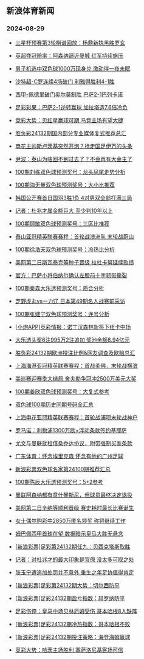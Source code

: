 ## 新浪体育新闻 
### 2024-08-29

+ [三星杯预赛第3轮棋谱回放：杨鼎新执黑胜罗玄](https://sports.sina.com.cn/go/2024-08-28/doc-incmczxs2035873.shtml)

+ [英超夺冠赔率：阿森纳逼近曼城 红军持续施压](https://sports.sina.com.cn/l/2024-08-28/doc-incmczxw0520400.shtml)

+ [男子机选中双色球1000万现身兑 激动得一夜未眠](https://sports.sina.com.cn/l/2024-08-28/doc-incmczxs2008269.shtml)

+ [沙特超-C罗连续4场破门 利雅得胜利4-1胜](https://sports.sina.com.cn/global/others/2024-08-28/doc-incmczxs2031399.shtml)

+ [西甲-佩德里破门奥尔莫制胜 巴萨2-1巴列卡诺](https://sports.sina.com.cn/g/laliga/2024-08-28/doc-incmczxu3774944.shtml)

+ [足彩彩果：巴萨2-1逆转赢球 加拉塔造7.6倍冷负](https://sports.sina.com.cn/l/2024-08-28/doc-incmczxw0533887.shtml)

+ [竞彩大势：贝红星赢球可期 马竞主场有望大捷](https://sports.sina.com.cn/l/2024-08-28/doc-incmczxw0535549.shtml)

+ [胜负彩24132期国内部分专业媒体复式推荐总汇](https://sports.sina.com.cn/l/2024-08-28/doc-incmehfs3703919.shtml)

+ [申花主帅斯卢茨基突然开炮？抢走国足伊万的头条](https://sports.sina.com.cn/china/2024-08-28/doc-incmehfn5210686.shtml)

+ [尹波：泰山为啥回不到过去了？不会再有大金主了](https://sports.sina.com.cn/china/2024-08-28/doc-incmczxs2024626.shtml)

+ [100期刘栋双色球预测奖号：龙头凤尾走势分析](https://sports.sina.com.cn/l/2024-08-28/doc-incmesvk1811406.shtml)

+ [100期海无量双色球预测奖号：大小比推荐](https://sports.sina.com.cn/l/2024-08-28/doc-incmesvh5044331.shtml)

+ [韩国公开赛首日国羽3胜1负 4对男双全部打满三局](https://sports.sina.com.cn/others/badmin/2024-08-28/doc-incmayne2486007.shtml)

+ [记者：杜兆才属金额巨大 至少判10年以上](https://sports.sina.com.cn/china/j/2024-08-28/doc-incmfcme1703098.shtml)

+ [100期顾敏双色球预测奖号：三区比推荐](https://sports.sina.com.cn/l/2024-08-28/doc-incmesvq0361578.shtml)

+ [泰山亚冠精英联赛赛程：首轮战澳洲队 末轮战蔚山](https://sports.sina.com.cn/china/afccl/2024-08-28/doc-incmfcmh3512410.shtml)

+ [100期徐浩天双色球预测奖号：冷热比分析](https://sports.sina.com.cn/l/2024-08-28/doc-incmesvq0359171.shtml)

+ [美网第二日斯瓦泰克等种子晋级 拉杜卡努延续败绩](https://sports.sina.com.cn/tennis/wta/2024-08-28/doc-incmenps0427908.shtml)

+ [官方：巴萨小将伯纳尔确认左膝前十字韧带撕裂](https://sports.sina.com.cn/g/laliga/2024-08-28/doc-incmfcma4944222.shtml)

+ [100期秦森大乐透预测奖号：质合分析](https://sports.sina.com.cn/l/2024-08-28/doc-incmehfq1981336.shtml)

+ [芝野虎丸vs一力辽 日本第49期名人战赛前采访](https://sports.sina.com.cn/go/2024-08-28/doc-incmczxu3778984.shtml)

+ [100期张建宁双色球预测奖号：连号分析](https://sports.sina.com.cn/l/2024-08-28/doc-incmesvh5037361.shtml)

+ [[小炮APP]竞彩情报：诺丁汉森林新签下纽卡中场](https://sports.sina.com.cn/l/2024-08-28/doc-incmczxq5290948.shtml)

+ [大乐透头奖6注995万2注追加 奖池余额8.94亿元](https://sports.sina.com.cn/l/2024-08-28/doc-incmfita1625167.shtml)

+ [胜负彩24132期欧洲投注比例&网友调查及欧赔总汇](https://sports.sina.com.cn/l/2024-08-28/doc-incmczxw0535818.shtml)

+ [上海海港亚冠精英联赛赛程：首战柔佛，末轮战横滨](https://sports.sina.com.cn/china/afccl/2024-08-28/doc-incmfcme1700185.shtml)

+ [美巡赛迎赛季大结局 舍夫勒争冠冲2500万美元大奖](https://sports.sina.com.cn/golf/pgatour/2024-08-28/doc-incmehfn5211124.shtml)

+ [100期姜欣双色球预测奖号：大复式参考](https://sports.sina.com.cn/l/2024-08-28/doc-incmesvn3592588.shtml)

+ [双色球100期历史同期号码全汇总](https://sports.sina.com.cn/l/2024-08-28/doc-incmehfs3759594.shtml)

+ [上海申花亚冠精英联赛赛程：首轮战浦项末轮战神户](https://sports.sina.com.cn/china/afccl/2024-08-28/doc-incmfcmk0276512.shtml)

+ [罗马诺：利物浦1300万欧+浮动条款签约基耶萨](https://sports.sina.com.cn/g/pl/2024-08-28/doc-incmfcma4940746.shtml)

+ [尤文与曼联就租借桑乔达协议，附带强制买断条款](https://sports.sina.com.cn/g/2024-08-29/doc-incmfpyw4754765.shtml)

+ [广东体育：怀念埃里克森 怀念有他的广州足球](https://sports.sina.com.cn/china/2024-08-28/doc-incmehfu0507278.shtml)

+ [新浪彩票双色球名家第24100期推荐汇总](https://sports.sina.com.cn/l/2024-08-28/doc-incmehfq1995808.shtml)

+ [100期陈辰大乐透预测奖号：5+2参考](https://sports.sina.com.cn/l/2024-08-28/doc-incmehfq1977511.shtml)

+ [曼联阿森纳都有意什琴斯尼，但球员最终决定退役](https://sports.sina.com.cn/g/2024-08-29/doc-incmfpza3358831.shtml)

+ [美网第二日辛纳等顺利晋级 赛史耗时最长比赛诞生](https://sports.sina.com.cn/tennis/atp/2024-08-28/doc-incmenpk5127196.shtml)

+ [女士偶尔购彩中2850万匿名领奖 称将继续工作](https://sports.sina.com.cn/l/2024-08-29/doc-incmhewq4484791.shtml)

+ [姆巴佩西甲首球在望 数据暗示皇马大胜无悬念](https://sports.sina.com.cn/l/2024-08-29/doc-incmexck3558619.shtml)

+ [[新浪彩票]足彩第24132期任九：贝西克塔斯取胜](https://sports.sina.com.cn/l/2024-08-29/doc-incmhewv9883881.shtml)

+ [记者：对杜兆才的最大印象是官僚 没太多可取之处](https://sports.sina.com.cn/china/j/2024-08-28/doc-incmfcmk0279662.shtml)

+ [张玉宁遭追加处罚并不意外 重生之年足协值得肯定](https://sports.sina.com.cn/china/2024-08-28/doc-incmexck3569800.shtml)

+ [[新浪彩票]足彩第24132期大势：切尔西防平](https://sports.sina.com.cn/l/2024-08-29/doc-incmhewv9883536.shtml)

+ [[新浪彩票]足彩24132期盈亏指数：赫罗纳防平](https://sports.sina.com.cn/l/2024-08-29/doc-incmhewq4483259.shtml)

+ [足彩伤停：皇马中场贝林厄姆受伤 哥本哈根8人缺阵](https://sports.sina.com.cn/l/2024-08-28/doc-incmesvn3589719.shtml)

+ [[新浪彩票]足彩24132期冷热指数：哥本哈根不败](https://sports.sina.com.cn/l/2024-08-29/doc-incmhewu3117950.shtml)

+ [[新浪彩票]足彩24132期投注策略：海登海姆赢球](https://sports.sina.com.cn/l/2024-08-29/doc-incmhewq4482843.shtml)

+ [竞彩大势：哈茨主场胜利 塞萨洛尼基客场可信](https://sports.sina.com.cn/l/2024-08-29/doc-incmhewq4479910.shtml)

